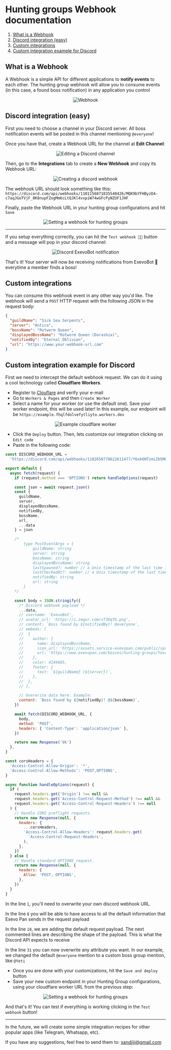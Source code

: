 # Hunting groups Webhook documentation

1. [What is a Webhook](#what-is-a-webhook)
2. [Discord integration (easy)](#discord-integration-easy)
3. [Custom integrations](#custom-integrations)
4. [Custom integration example for Discord](#custom-integration-example-for-discord)

## What is a Webhook

A Webhook is a simple API for different applications to **notify events** to
each other. The hunting group webhook will allow you to consume events (in this
case, a found boss notification) in any application you control

<p align="center">
    <img alt="Webhook" src="https://i.imgur.com/mZIBti2.png">
</p>

## Discord integration (easy)

First you need to choose a channel in your Discord server. All boss notification
events will be posted in this channel mentioning `@everyone`!

Once you have that, create a Webhook URL for the channel at **Edit Channel**:

<p align="center">
    <img alt="Editing a Discord channel" src="https://i.imgur.com/Oxb0lN4.png">
</p>

Then, go to the **Integrations** tab to create a **New Webhook** and copy its
Webhook URL:

<p align="center">
    <img alt="Creating a discord webhook" src="https://i.imgur.com/XfMuZq9.png">
</p>

The webhook URL should look something like this:
`https://discord.com/api/webhooks/1101156871835540426/MQK9bYFHByzD4-c7aqJGoTVjF_0K8nupFZogMm6cLtQJKl4vxpiW74wGFcPyNZUF1JHF`

Finally, paste the Webhook URL in your hunting group configurations and hit
`Save`

<p align="center">
    <img alt="Setting a webhook for hunting groups" src="https://i.imgur.com/9T1wmCR.png">
</p>

---

If you setup everything correctly, you can hit the `Test webhook 🧑‍🔬` button
and a message will pop in your discord channel:

<p align="center">
    <img alt="Discord ExevoBot notification" src="https://i.imgur.com/ymDeosG.png">
</p>

That's it! Your server will now be receiving notifications from ExevoBot 🤖
everytime a member finds a boss!

## Custom integrations

You can consume this webhook event in any other way you'd like. The webhook will
send a `POST` HTTP request with the following JSON in the request body:

```JSON
{
  "guildName": "Sick Sea Serpents",
  "server": "Antica",
  "bossName": "Rotworm Queen",
  "displayedBossName": "Rotworm Queen (Darashia)",
  "notifiedBy": "Eternal Oblivion",
  "url": "https://www.your-webhook-url.com"
}
```

## Custom integration example for Discord

First we need to intercept the default webhook request. We can do it using a
cool technology called **Cloudflare Workers**.

- Register to [Clouflare](https://dash.cloudflare.com/sign-up) and verify your
  e-mail
- Go to `Workers & Pages` and then `Create Worker`
- Select a name for your worker (or use the default one). Save your worker
  endpoint, this will be used later! In this example, our endpoint will be
  `https://example.fhqlfdolvefytliyto.workers.dev`

<p align="center">
    <img alt="Example cloudflare worker" src="https://i.imgur.com/0ZUJ8sC.png">
</p>

- Click the `Deploy` button. Then, lets customize our integration clicking on
  `Edit code`
- Paste in the following code:

```javascript
const DISCORD_WEBHOOK_URL =
  'https://discord.com/api/webhooks/1102658778622611477/Y6xkOHTzmiZb5M8hYRvXr9czbHVHaQYbETNbuEmJ75NWQpXHgm3VhaQuq4JCDGIx707G'

export default {
  async fetch(request) {
    if (request.method === 'OPTIONS') return handleOptions(request)

    const json = await request.json()
    const {
      guildName,
      server,
      displayedBossName,
      notifiedBy,
      bossName,
      url,
      ...data
    } = json

    /*
        type PostEventArgs = {
            guildName: string
            server: string
            bossName: string
            displayedBossName: string
            lastSpawned?: number // a Unix timestamp of the last time it was manually marked as no chance
            lastCheckedAt?: number // a Unix timestamp of the last time it was checked by a member
            notifiedBy: string
            url: string
        }
    */

    const body = JSON.stringify({
      /* Discord webhook payload */
      ...data,
      // username: 'ExevoBot',
      // avatar_url: 'https://i.imgur.com/vT3DqTG.png',
      // content: `Boss found by ${notifiedBy}! @everyone`,
      // embeds: [
      //  {
      //    author: {
      //      name: displayedBossName,
      //      icon_url: 'https://assets.service-exevopan.com/public/sprites/bosses/Yeti.gif',
      //      url: 'https://www.exevopan.com/bosses/hunting-groups/Your-Guild-Name',
      //    },
      //    color: 4149685,
      //    footer: {
      //      text: `${guildName} (${server})`,
      //    },
      //  },
      // ],

      // Overwrite data here. Example:
      content: `Boss found by ${notifiedBy}! @${bossName}`,
    })

    await fetch(DISCORD_WEBHOOK_URL, {
      body,
      method: 'POST',
      headers: { 'Content-Type': 'application/json' },
    })

    return new Response('Ok')
  },
}

const corsHeaders = {
  'Access-Control-Allow-Origin': '*',
  'Access-Control-Allow-Methods': 'POST,OPTIONS',
}

async function handleOptions(request) {
  if (
    request.headers.get('Origin') !== null &&
    request.headers.get('Access-Control-Request-Method') !== null &&
    request.headers.get('Access-Control-Request-Headers') !== null
  ) {
    // Handle CORS preflight requests.
    return new Response(null, {
      headers: {
        ...corsHeaders,
        'Access-Control-Allow-Headers': request.headers.get(
          'Access-Control-Request-Headers',
        ),
      },
    })
  } else {
    // Handle standard OPTIONS request.
    return new Response(null, {
      headers: {
        Allow: 'POST, OPTIONS',
      },
    })
  }
}
```

In the line `1`, you'll need to overwrite your own discord webhook URL.

In the line `8` you will be able to have access to all the default information
that Exevo Pan sends in the request payload

In the line `10`, we are adding the default request payload. The next commented
lines are describing the shape of the payload. This is what the Discord API
expects to receive

In the line `31` you can now overwrite any attribute you want. In our example,
we changed the default `@everyone` mention to a custom boss group mention, like
`@Yeti`

- Once you are done with your customizations, hit the `Save and deploy` button
- Save your new custom endpoint in your Hunting Group configurations, using your
  cloudflare worker URL from the previous step:

<p align="center">
    <img alt="Setting a webhook for hunting groups" src="https://i.imgur.com/bfoIwrg.png">
</p>

And that's it! You can test if everything is working clicking in the
`Test webhook` button!

---

In the future, we will create some simple integration recipes for other popular
apps (like Telegram, Whatsapp, etc).

If you have any suggestions, feel free to send them to:
[xandjiji@gmail.com](mailto:xandjiji@gmail.com)
